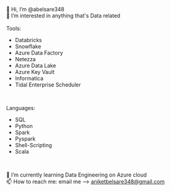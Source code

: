 👋 Hi, I’m @abelsare348</br>
👀 I’m interested in anything that's Data related </br></n>
</br>
Tools: </n>
<ul><li>Databricks</li><li>Snowflake</li><li>Azure Data Factory</li>
<li>Netezza</li><li>Azure Data Lake</li><li>Azure Key Vault</li>
<li>Informatica</li><li>Tidal Enterprise Scheduler</li></ul></br>

Languages:</n>
<ul><li>SQL</li><li>Python</li><li>Spark</li>
<li>Pyspark</li><li>Shell-Scripting</li><li>Scala</li></ul></br>

🌱 I’m currently learning Data Engineering on Azure cloud</br>
📫 How to reach me: email me --> aniketbelsare348@gmail.com</br>

